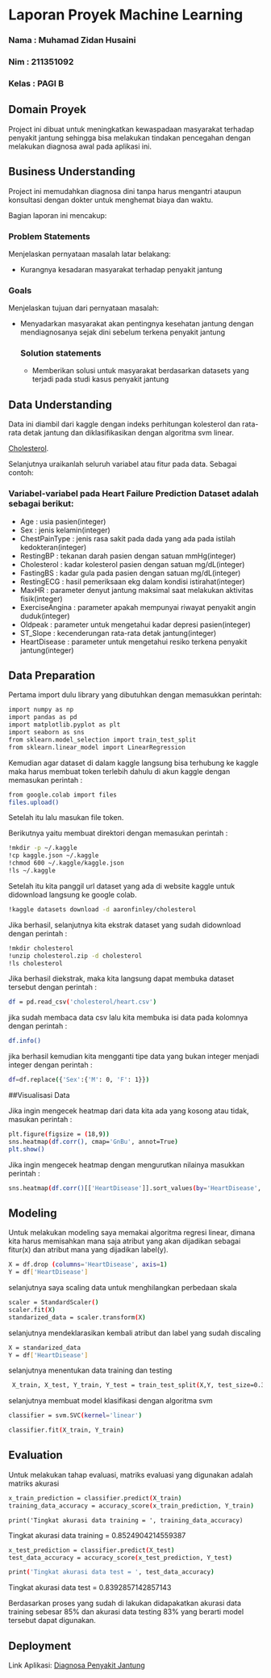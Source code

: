 # Laporan Proyek Machine Learning
### Nama : Muhamad Zidan Husaini
### Nim : 211351092
### Kelas : PAGI B

## Domain Proyek

Project ini dibuat untuk meningkatkan kewaspadaan masyarakat terhadap penyakit jantung sehingga bisa melakukan tindakan pencegahan dengan melakukan diagnosa awal pada aplikasi ini.

## Business Understanding

Project ini memudahkan diagnosa dini tanpa harus mengantri ataupun konsultasi dengan dokter untuk menghemat biaya dan waktu.

Bagian laporan ini mencakup:

### Problem Statements

Menjelaskan pernyataan masalah latar belakang:
- Kurangnya kesadaran masyarakat terhadap penyakit jantung

### Goals

Menjelaskan tujuan dari pernyataan masalah:
- Menyadarkan masyarakat akan pentingnya kesehatan jantung dengan mendiagnosanya sejak dini sebelum terkena penyakit jantung 

    ### Solution statements
    - Memberikan solusi untuk masyarakat berdasarkan datasets yang terjadi pada studi kasus penyakit jantung

## Data Understanding
Data ini diambil dari kaggle dengan indeks perhitungan kolesterol dan rata-rata detak jantung
dan diklasifikasikan dengan algoritma svm linear.

[Cholesterol](https://www.kaggle.com/datasets/aaronfinley/cholesterol).

Selanjutnya uraikanlah seluruh variabel atau fitur pada data. Sebagai contoh:  

### Variabel-variabel pada Heart Failure Prediction Dataset adalah sebagai berikut:
- Age : usia pasien(integer)
- Sex : jenis kelamin(integer)
- ChestPainType : jenis rasa sakit pada dada yang ada pada istilah kedokteran(integer)
- RestingBP : tekanan darah pasien dengan satuan mmHg(integer)
- Cholesterol : kadar kolesterol pasien dengan satuan mg/dL(integer)
- FastingBS : kadar gula pada pasien dengan satuan mg/dL(integer)
- RestingECG : hasil pemeriksaan ekg dalam kondisi istirahat(integer)
- MaxHR : parameter denyut jantung maksimal saat melakukan aktivitas fisik(integer)
- ExerciseAngina : parameter apakah mempunyai riwayat penyakit angin duduk(integer)
- Oldpeak : parameter untuk mengetahui kadar depresi pasien(integer)
- ST_Slope : kecenderungan rata-rata detak jantung(integer)
- HeartDisease : parameter untuk mengetahui resiko terkena penyakit jantung(integer)

## Data Preparation

Pertama import dulu library yang dibutuhkan dengan memasukkan perintah:

```bash
import numpy as np
import pandas as pd
import matplotlib.pyplot as plt
import seaborn as sns
from sklearn.model_selection import train_test_split
from sklearn.linear_model import LinearRegression
```

Kemudian agar dataset di dalam kaggle langsung bisa terhubung ke kaggle maka harus membuat token terlebih dahulu di akun kaggle dengan memasukan perintah : 
```bash
from google.colab import files
files.upload()
```
Setelah itu lalu masukan file token.

Berikutnya yaitu membuat direktori dengan memasukan perintah :
```bash
!mkdir -p ~/.kaggle
!cp kaggle.json ~/.kaggle
!chmod 600 ~/.kaggle/kaggle.json
!ls ~/.kaggle
```

Setelah itu kita panggil url dataset yang ada di website kaggle untuk didownload langsung ke google colab.
```bash
!kaggle datasets download -d aaronfinley/cholesterol
```

Jika berhasil, selanjutnya kita ekstrak dataset yang sudah didownload dengan perintah :
```bash
!mkdir cholesterol
!unzip cholesterol.zip -d cholesterol
!ls cholesterol
```

Jika berhasil diekstrak, maka kita langsung dapat membuka dataset tersebut dengan perintah :
```bash
df = pd.read_csv('cholesterol/heart.csv')
```

jika sudah membaca data csv lalu kita membuka isi data pada kolomnya dengan perintah :
```bash
df.info()
```

jika berhasil kemudian kita mengganti tipe data yang bukan integer menjadi integer dengan perintah :
```bash
df=df.replace({'Sex':{'M': 0, 'F': 1}})
```

##Visualisasi Data

Jika ingin mengecek heatmap dari data kita ada yang kosong atau tidak, masukan perintah :
```bash
plt.figure(figsize = (18,9))
sns.heatmap(df.corr(), cmap='GnBu', annot=True)
plt.show()
```
Jika ingin mengecek heatmap dengan mengurutkan nilainya masukkan perintah :
```bash
sns.heatmap(df.corr()[['HeartDisease']].sort_values(by='HeartDisease', ascending=False), vmin=-1, vmax=1, annot=True, cmap='GnBu')
```

## Modeling
Untuk melakukan modeling saya memakai algoritma regresi linear, dimana kita harus memisahkan mana saja atribut yang akan dijadikan sebagai fitur(x) dan atribut mana yang dijadikan label(y).
```bash
X = df.drop (columns='HeartDisease', axis=1)
Y = df['HeartDisease']
```

selanjutnya saya scaling data untuk menghilangkan perbedaan skala
```bash
scaler = StandardScaler()
scaler.fit(X)
standarized_data = scaler.transform(X)
```

selanjutnya mendeklarasikan kembali atribut dan label yang sudah discaling
```bash
X = standarized_data
Y = df['HeartDisease']
```

selanjutnya menentukan data training dan testing
```bash
 X_train, X_test, Y_train, Y_test = train_test_split(X,Y, test_size=0.3, stratify=Y, random_state=2)
```

selanjutnya membuat model klasifikasi dengan algoritma svm 
```bash
classifier = svm.SVC(kernel='linear')

classifier.fit(X_train, Y_train)
```
## Evaluation
Untuk melakukan tahap evaluasi, matriks evaluasi yang digunakan adalah matriks akurasi
```bash
x_train_prediction = classifier.predict(X_train)
training_data_accuracy = accuracy_score(x_train_prediction, Y_train)
```
```
print('Tingkat akurasi data training = ', training_data_accuracy)
```
Tingkat akurasi data training =  0.8524904214559387
```bash
x_test_prediction = classifier.predict(X_test)
test_data_accuracy = accuracy_score(x_test_prediction, Y_test)
```
```bash
print('Tingkat akurasi data test = ', test_data_accuracy)
```
Tingkat akurasi data test =  0.8392857142857143

Berdasarkan proses yang sudah di lakukan didapakatkan akurasi data training sebesar 85% dan akurasi data testing 83% yang berarti model tersebut dapat digunakan.

## Deployment
Link Aplikasi: [Diagnosa Penyakit Jantung](https://uts-ml-zidan-diagnosajantung.streamlit.app/)

